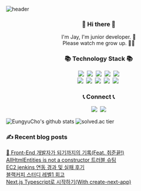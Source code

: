 
![header](https://capsule-render.vercel.app/api?&type=wave&color=gradient&text=new%20Jay();&height=300)

<h3 align="center"> 👋 Hi there 👋 </h3>
<p align="center">
I'm Jay, I'm junior developer. 🌱 <br>
Please watch me grow up. 👨‍💻
</p>
<h3 align="center">📚 Technology Stack 📚</h3>

<p align="center">
  <img src="https://img.shields.io/badge/-Java-008396?logo=Java&logoColor=white"/></a>&nbsp
  <img src="https://img.shields.io/badge/-Javascript-F7DF1E?&logo=Javascript&logoColor=black"/></a>&nbsp
  <img src="https://img.shields.io/badge/-Typescript-3178C6?&logo=Typescript&logoColor=white"/></a>&nbsp
  <img src="https://img.shields.io/badge/-Spring-6DB33F?&logo=Spring&logoColor=white"/></a>&nbsp
  <img src="https://img.shields.io/badge/-NestJS-E0234E?&logo=NestJS&logoColor=white"/></a><br>
  <img src="https://img.shields.io/badge/-Docker-2496ED?&logo=Docker&logoColor=white"/></a>&nbsp
  <img src="https://img.shields.io/badge/-React-61DAFB?&logo=React&logoColor=white"/></a>&nbsp
  <img src="https://img.shields.io/badge/-GraphQL-E10098?&logo=GraphQL&logoColor=white"/></a>&nbsp
  <img src="https://img.shields.io/badge/-Nextjs-000000?&logo=Next.js&logoColor=white"/></a>&nbsp
  <img src="https://img.shields.io/badge/-Apollo-311C87?&logo=Apollo%20GraphQL&logoColor=white"/></a>&nbsp
</p>

<h3 align="center">📞 Connect 📞</h3>

<p align="center">
  <a href="https://velog.io/@whdud132"><img src="https://img.shields.io/badge/Tech%20Blog-11B48A?style=flat-square&logo=Vimeo&logoColor=white&link=https://velog.io/@whdud132"/></a>&nbsp
  <a href="mailto:gameclow2@gmail.com"><img src="https://img.shields.io/badge/Gmail-d14836?style=flat-square&logo=Gmail&logoColor=white&link=mailto:gameclow2@gmail.com"/></a>
</p>

  ![EungyuCho's github stats](https://github-readme-stats.vercel.app/api?username=EungyuCho&show_icons=true)
  ![solved.ac tier](http://mazassumnida.wtf/api/generate_badge?boj=cho2304)

### ✍ Recent blog posts 
[📩 Front-End 개발자가 되기까지의 기록(Feat. 취준끝!)](https://velog.io/@whdud132/Front-End-%EA%B0%9C%EB%B0%9C%EC%9E%90%EA%B0%80-%EB%90%98%EA%B8%B0%EA%B9%8C%EC%A7%80%EC%9D%98-%EA%B8%B0%EB%A1%9DFeat.-%EC%B7%A8%EC%A4%80%EB%81%9D) <br>
[AllHtmlEntities is not a constructor 트러블 슈팅](https://velog.io/@whdud132/AllHtmlEntities-is-not-a-constructor-%ED%8A%B8%EB%9F%AC%EB%B8%94-%EC%8A%88%ED%8C%85) <br>
[EC2 jenkins 연동 경과 및 실패 후기](https://velog.io/@whdud132/EC2-jenkins-%EC%97%B0%EB%8F%99-%EA%B2%BD%EA%B3%BC-%EB%B0%8F-%EC%8B%A4%ED%8C%A8-%ED%9B%84%EA%B8%B0) <br>
[블랙커피 스터디 레벨1 회고](https://velog.io/@whdud132/%EB%B8%94%EB%9E%99%EC%BB%A4%ED%94%BC-%EC%8A%A4%ED%84%B0%EB%94%94-%EB%A0%88%EB%B2%A81-%ED%9A%8C%EA%B3%A0) <br>
[Next.js Typescript로 시작하기(With create-next-app)](https://velog.io/@whdud132/Next.js-Typescript%EB%A1%9C-%EC%8B%9C%EC%9E%91%ED%95%98%EA%B8%B0With-create-next-app) <br>
